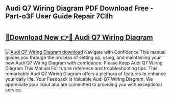 ## Audi Q7 Wiring Diagram PDF Download Free - Part-o3F User Guide Repair 7CIlh

# <h2><a href="http://dfp3grz.blite.top/?on=Audi+Q7+Wiring+Diagram">🔗Download New 👉🔴 Audi Q7 Wiring Diagram</a></h2>

[![Audi Q7 Wiring Diagram download](https://i.imgur.com/lujVjoI.png)](http://dfp3grz.blite.top/?on=Audi+Q7+Wiring+Diagram)
Navigate with Confidence This manual guides you through the process of setting up, using, and maintaining your new Audi Q7 Wiring Diagram with confidence. Please Keep Audi Q7 Wiring Diagram This Manual For future reference and troubleshooting tips. This remarkable Audi Q7 Wiring Diagram offers a plethora of features to enhance your daily life. Your Feedback is Valuable Audi Q7 Wiring Diagram. We appreciate your input and are committed to providing you with exceptional service.
